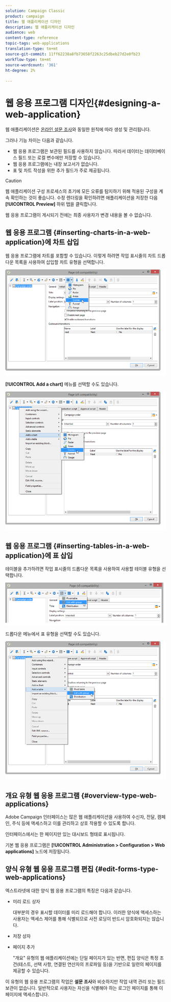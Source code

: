 ```yaml
---
solution: Campaign Classic
product: campaign
title: 웹 애플리케이션 디자인
description: 웹 애플리케이션 디자인
audience: web
content-type: reference
topic-tags: web-applications
translation-type: tm+mt
source-git-commit: 11ff62238a8fb73658f2263c25dbeb27d2e0fb23
workflow-type: tm+mt
source-wordcount: '361'
ht-degree: 2%

---
```



# 웹 응용 프로그램 디자인{#designing-a-web-application}

웹 애플리케이션은 [온라인 설문 조사](../../web/using/about-surveys.md)와 동일한 원칙에 따라 생성 및 관리됩니다.

그러나 기능 차이는 다음과 같습니다.

* 웹 응용 프로그램은 보관된 필드를 사용하지 않습니다. 따라서 데이터는 데이터베이스 필드 또는 로컬 변수에만 저장할 수 있습니다.
* 웹 응용 프로그램에는 내장 보고서가 없습니다.
* 표 및 차트 작성을 위한 추가 필드가 주로 제공됩니다.

>[!CAUTION]
>
>웹 애플리케이션 구성 프로세스의 초기에 모든 오류를 탐지하기 위해 적용된 구성을 계속 확인하는 것이 좋습니다. 수정 렌더링을 확인하려면 애플리케이션을 저장한 다음 **[!UICONTROL Preview]** 하위 탭을 클릭합니다.
>
>웹 응용 프로그램이 게시되기 전에는 최종 사용자가 변경 내용을 볼 수 없습니다.

## 웹 응용 프로그램 {#inserting-charts-in-a-web-application}에 차트 삽입

웹 응용 프로그램에 차트를 포함할 수 있습니다. 이렇게 하려면 작업 표시줄의 차트 드롭다운 목록을 사용하여 삽입할 차트 유형을 선택합니다.

![](assets/s_ncs_admin_webapps_bar_graph.png)

**[!UICONTROL Add a chart]** 메뉴를 선택할 수도 있습니다.

![](assets/s_ncs_admin_webapps_graph.png)

## 웹 응용 프로그램 {#inserting-tables-in-a-web-application}에 표 삽입

테이블을 추가하려면 작업 표시줄의 드롭다운 목록을 사용하여 사용할 테이블 유형을 선택합니다.

![](assets/s_ncs_admin_webapps_bar_table.png)

드롭다운 메뉴에서 표 유형을 선택할 수도 있습니다.

![](assets/s_ncs_admin_webapps_table.png)

## 개요 유형 웹 응용 프로그램 {#overview-type-web-applications}

Adobe Campaign 인터페이스는 많은 웹 애플리케이션을 사용하여 수신자, 전달, 캠페인, 주식 등에 액세스하고 이를 관리하고 상호 작용할 수 있도록 합니다.

인터페이스에서는 한 페이지만 있는 대시보드 형태로 표시됩니다.

기본 웹 응용 프로그램은 **[!UICONTROL Administration > Configuration > Web applications]** 노드에 저장됩니다.

## 양식 유형 웹 응용 프로그램 편집 {#edit-forms-type-web-applications}

엑스트라넷에 대한 양식 웹 응용 프로그램의 특징은 다음과 같습니다.

* 미리 로드 상자

   대부분의 경우 표시할 데이터를 미리 로드해야 합니다. 이러한 양식에 액세스하는 사용자는 액세스 제어를 통해 식별되므로 사전 로딩이 반드시 암호화되지는 않습니다.

* 저장 상자
* 페이지 추가

   &quot;개요&quot; 유형의 웹 애플리케이션에는 단일 페이지가 있는 반면, 편집 양식은 특정 조건(테스트, 선택 사항, 연결된 연산자의 프로파일 등)을 기반으로 일련의 페이지를 제공할 수 있습니다.

이 유형의 웹 응용 프로그램의 작업은 **설문 조사**&#x200B;와 비슷하지만 작업 내역 관리 또는 필드 보관이 없습니다. 일반적으로 사용자는 자신을 식별해야 하는 로그인 페이지를 통해 이 페이지에 액세스합니다.
